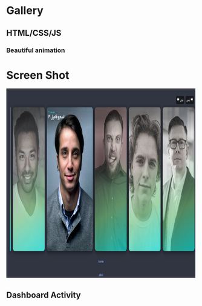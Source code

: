 # Gallery 
<h2>HTML/CSS/JS</h2>
<h3>Beautiful animation</h3>
<h1>Screen Shot</h1>
<img
  src="/screen/image.png"
  alt="Screen Shot "
  title="Screen Shot "
  style="display: inline-block; margin: 0 auto; height: 500px; width: 500px">
  <h2>Dashboard Activity</h2>
